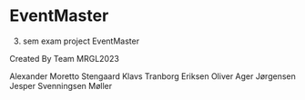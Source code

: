# EventMaster
3. sem exam project EventMaster

Created By Team MRGL2023

Alexander Moretto Stengaard
Klavs Tranborg Eriksen
Oliver Ager Jørgensen
Jesper Svenningsen Møller
